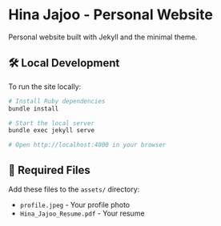 # Hina Jajoo - Personal Website

Personal website built with Jekyll and the minimal theme. 

## 🛠️ Local Development

To run the site locally:

```bash
# Install Ruby dependencies
bundle install

# Start the local server
bundle exec jekyll serve

# Open http://localhost:4000 in your browser
```

## 📁 Required Files

Add these files to the `assets/` directory:
- `profile.jpeg` - Your profile photo
- `Hina_Jajoo_Resume.pdf` - Your resume

